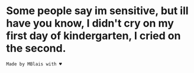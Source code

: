 

# **Some people say im sensitive, but ill have you know, I didn't cry on my first day of kindergarten, I cried on the second.**

```Made by MBlais with ♥```